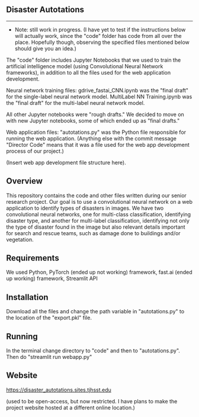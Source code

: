 Disaster Autotations
--------------------------
--------------------------

* Note: still work in progress. (I have yet to test if the instructions below will actually work, since the "code" folder has code from all over the place. Hopefully though, observing the specified files mentioned below should give you an idea.) 

The "code" folder includes Jupyter Notebooks that we used to train the artificial intelligence model (using Convolutional Neural Network frameworks), in addition to all the files used for the web application development. 


Neural network training files:
gdrive_fastai_CNN.ipynb was the "final draft" for the single-label neural network model. 
MultiLabel NN Training.ipynb was the "final draft" for the multi-label neural network model. 

All other Jupyter notebooks were "rough drafts." We decided to move on with new Jupyter notebooks, some of which ended up as "final drafts."


Web application files:
"autotations.py" was the Python file responsible for running the web application. 
(Anything else with the commit message "Director Code" means that it was a file used for the web app development process of our project.) 

(Insert web app development file structure here). 

Overview
--------
This repository contains the code and other files written during our senior research project. Our goal is to use a convolutional neural network on a web application to identify types of disasters in images. We have two convolutional neural networks, one for multi-class classification, identifying disaster type, and another for multi-label classification, identifying not only the type of disaster found in the image but also relevant details important for search and rescue teams, such as damage done to buildings and/or vegetation.


Requirements
------------

We used Python, PyTorch (ended up not working) framework, fast.ai (ended up working) framework, Streamlit API


Installation
------------

Download all the files and change the path variable in "autotations.py" to the location of the "export.pkl" file.


Running
-------

In the terminal change directory to "code" and then to "autotations.py". Then do "streamlit run webapp.py"

Website
-------
https://disaster_autotations.sites.tjhsst.edu

(used to be open-access, but now restricted. I have plans to make the project website hosted at a different online location.) 
